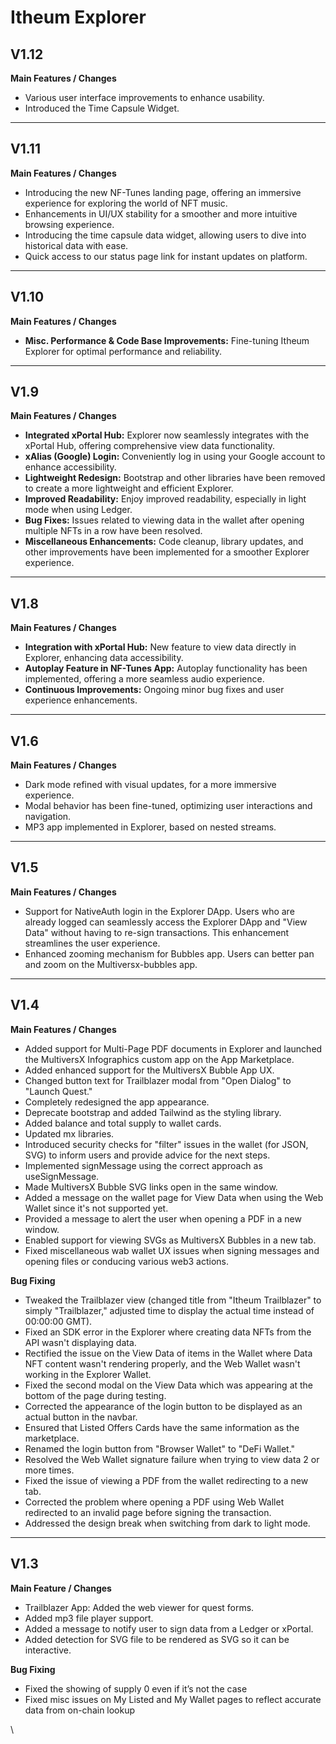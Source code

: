 # Itheum Explorer

## V1.12

**Main Features / Changes**

* Various user interface improvements to enhance usability.
* Introduced the Time Capsule Widget.

***

## V1.11

**Main Features / Changes**

* Introducing the new NF-Tunes landing page, offering an immersive experience for exploring the world of NFT music.
* Enhancements in UI/UX stability for a smoother and more intuitive browsing experience.
* Introducing the time capsule data widget, allowing users to dive into historical data with ease.
* Quick access to our status page link for instant updates on platform.

***

## V1.10

**Main Features / Changes**

* **Misc. Performance & Code Base Improvements:** Fine-tuning Itheum Explorer for optimal performance and reliability.

***

## V1.9

**Main Features / Changes**

* **Integrated xPortal Hub:** Explorer now seamlessly integrates with the xPortal Hub, offering comprehensive view data functionality.
* **xAlias (Google) Login:** Conveniently log in using your Google account to enhance accessibility.
* **Lightweight Redesign:** Bootstrap and other libraries have been removed to create a more lightweight and efficient Explorer.
* **Improved Readability:** Enjoy improved readability, especially in light mode when using Ledger.
* **Bug Fixes:** Issues related to viewing data in the wallet after opening multiple NFTs in a row have been resolved.
* **Miscellaneous Enhancements:** Code cleanup, library updates, and other improvements have been implemented for a smoother Explorer experience.

***

## V1.8

**Main Features / Changes**

* **Integration with xPortal Hub:** New feature to view data directly in Explorer, enhancing data accessibility.
* **Autoplay Feature in NF-Tunes App:** Autoplay functionality has been implemented, offering a more seamless audio experience.
* **Continuous Improvements:** Ongoing minor bug fixes and user experience enhancements.

***

## V1.6

**Main Features / Changes**

* Dark mode refined with visual updates,  for a more immersive experience.
* Modal behavior has been fine-tuned, optimizing user interactions and navigation.
* MP3 app implemented in Explorer, based on nested streams.&#x20;

***

## V1.5

**Main Features / Changes**

* Support for NativeAuth login in the Explorer DApp. Users who are already logged can seamlessly access the Explorer DApp and "View Data" without having to re-sign transactions. This enhancement streamlines the user experience.
* Enhanced zooming mechanism for Bubbles app. Users can better pan and zoom on the Multiversx-bubbles app.

***

## V1.4

**Main Features / Changes**

* Added support for Multi-Page PDF documents in Explorer and launched the MultiversX Infographics custom app on the App Marketplace.
* Added enhanced support for the MultiversX Bubble App UX.
* Changed button text for Trailblazer modal from "Open Dialog" to "Launch Quest."
* Completely redesigned the app appearance.
* Deprecate bootstrap and added Tailwind as the styling library.
* Added balance and total supply to wallet cards.
* Updated mx libraries.
* Introduced security checks for "filter" issues in the wallet (for JSON, SVG) to inform users and provide advice for the next steps.
* Implemented signMessage using the correct approach as useSignMessage.
* Made MultiversX Bubble SVG links open in the same window.
* Added a message on the wallet page for View Data when using the Web Wallet since it's not supported yet.
* Provided a message to alert the user when opening a PDF in a new window.
* Enabled support for viewing SVGs as MultiversX Bubbles in a new tab.
* Fixed miscellaneous wab wallet UX issues when signing messages and opening files or conducing various web3 actions.



**Bug Fixing**

* Tweaked the Trailblazer view (changed title from "Itheum Trailblazer" to simply "Trailblazer," adjusted time to display the actual time instead of 00:00:00 GMT).
* Fixed an SDK error in the Explorer where creating data NFTs from the API wasn't displaying data.
* Rectified the issue on the View Data of items in the Wallet where Data NFT content wasn't rendering properly, and the Web Wallet wasn't working in the Explorer Wallet.
* Fixed the second modal on the View Data which was appearing at the bottom of the page during testing.
* Corrected the appearance of the login button to be displayed as an actual button in the navbar.
* Ensured that Listed Offers Cards have the same information as the marketplace.
* Renamed the login button from "Browser Wallet" to "DeFi Wallet."
* Resolved the Web Wallet signature failure when trying to view data 2 or more times.
* Fixed the issue of viewing a PDF from the wallet redirecting to a new tab.
* Corrected the problem where opening a PDF using Web Wallet redirected to an invalid page before signing the transaction.
* Addressed the design break when switching from dark to light mode.

***

## V1.3

**Main Feature / Changes**

* Trailblazer App: Added the web viewer for quest forms.
* Added mp3 file player support.
* Added a message to notify user to sign data from a Ledger or xPortal.
* Added detection for SVG file to be rendered as SVG so it can be interactive.

**Bug Fixing**

* Fixed the showing of supply 0 even if it’s not the case
* Fixed misc issues on My Listed and My Wallet pages to reflect accurate data from on-chain lookup

\
